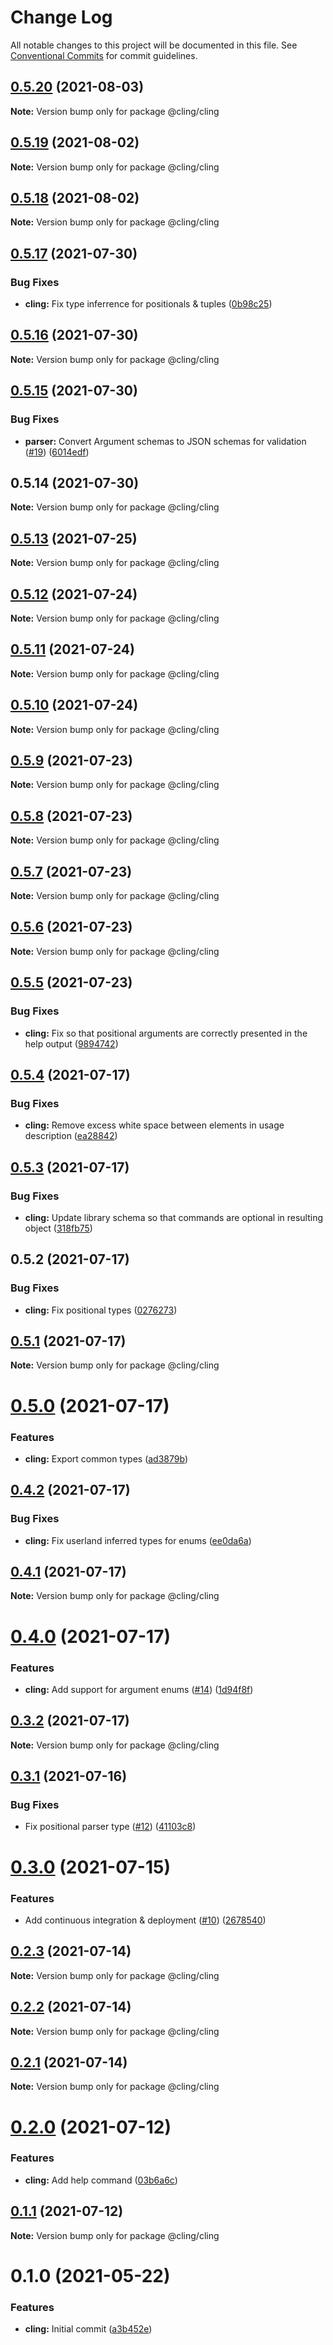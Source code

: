 # Change Log

All notable changes to this project will be documented in this file.
See [Conventional Commits](https://conventionalcommits.org) for commit guidelines.

## [0.5.20](https://github.com/simonlovesyou/cling/compare/@cling/cling@0.5.19...@cling/cling@0.5.20) (2021-08-03)

**Note:** Version bump only for package @cling/cling





## [0.5.19](https://github.com/simonlovesyou/cling/compare/@cling/cling@0.5.18...@cling/cling@0.5.19) (2021-08-02)

**Note:** Version bump only for package @cling/cling





## [0.5.18](https://github.com/simonlovesyou/cling/compare/@cling/cling@0.5.17...@cling/cling@0.5.18) (2021-08-02)

**Note:** Version bump only for package @cling/cling





## [0.5.17](https://github.com/simonlovesyou/cling/compare/@cling/cling@0.5.16...@cling/cling@0.5.17) (2021-07-30)


### Bug Fixes

* **cling:** Fix type inferrence for positionals & tuples ([0b98c25](https://github.com/simonlovesyou/cling/commit/0b98c251a3b5f626713baad8dff3c0dea67538c3))





## [0.5.16](https://github.com/simonlovesyou/cling/compare/@cling/cling@0.5.15...@cling/cling@0.5.16) (2021-07-30)

**Note:** Version bump only for package @cling/cling





## [0.5.15](https://github.com/simonlovesyou/cling/compare/@cling/cling@0.5.14...@cling/cling@0.5.15) (2021-07-30)


### Bug Fixes

* **parser:** Convert Argument schemas to JSON schemas for validation ([#19](https://github.com/simonlovesyou/cling/issues/19)) ([6014edf](https://github.com/simonlovesyou/cling/commit/6014edf8708b6b690ee002d773a8e27db985f514))





## 0.5.14 (2021-07-30)

**Note:** Version bump only for package @cling/cling





## [0.5.13](https://github.com/simonlovesyou/cling/compare/@cling/cling@0.5.12...@cling/cling@0.5.13) (2021-07-25)

**Note:** Version bump only for package @cling/cling





## [0.5.12](https://github.com/simonlovesyou/cling/compare/@cling/cling@0.5.11...@cling/cling@0.5.12) (2021-07-24)

**Note:** Version bump only for package @cling/cling





## [0.5.11](https://github.com/simonlovesyou/cling/compare/@cling/cling@0.5.10...@cling/cling@0.5.11) (2021-07-24)

**Note:** Version bump only for package @cling/cling





## [0.5.10](https://github.com/simonlovesyou/cling/compare/@cling/cling@0.5.9...@cling/cling@0.5.10) (2021-07-24)

**Note:** Version bump only for package @cling/cling





## [0.5.9](https://github.com/simonlovesyou/cling/compare/@cling/cling@0.5.8...@cling/cling@0.5.9) (2021-07-23)

**Note:** Version bump only for package @cling/cling





## [0.5.8](https://github.com/simonlovesyou/cling/compare/@cling/cling@0.5.7...@cling/cling@0.5.8) (2021-07-23)

**Note:** Version bump only for package @cling/cling





## [0.5.7](https://github.com/simonlovesyou/cling/compare/@cling/cling@0.5.6...@cling/cling@0.5.7) (2021-07-23)

**Note:** Version bump only for package @cling/cling





## [0.5.6](https://github.com/simonlovesyou/cling/compare/@cling/cling@0.5.5...@cling/cling@0.5.6) (2021-07-23)

**Note:** Version bump only for package @cling/cling





## [0.5.5](https://github.com/simonlovesyou/cling/compare/@cling/cling@0.5.4...@cling/cling@0.5.5) (2021-07-23)


### Bug Fixes

* **cling:** Fix so that positional arguments are correctly presented in the help output ([9894742](https://github.com/simonlovesyou/cling/commit/98947423deafaa1ad0a52cd14f46a8cb01082f84))





## [0.5.4](https://github.com/simonlovesyou/cling/compare/@cling/cling@0.5.3...@cling/cling@0.5.4) (2021-07-17)


### Bug Fixes

* **cling:** Remove excess white space between elements in usage description ([ea28842](https://github.com/simonlovesyou/cling/commit/ea288424aaaf0fbe2484be5e08048f9478b3019f))





## [0.5.3](https://github.com/simonlovesyou/cling/compare/@cling/cling@0.5.2...@cling/cling@0.5.3) (2021-07-17)


### Bug Fixes

* **cling:** Update library schema so that commands are optional in resulting object ([318fb75](https://github.com/simonlovesyou/cling/commit/318fb75fe0d875edcacfac7f68fb9cb360c8332d))





## 0.5.2 (2021-07-17)


### Bug Fixes

* **cling:** Fix positional types ([0276273](https://github.com/simonlovesyou/cling/commit/02762733df62f45ae164212853b36b394e54bb5a))





## [0.5.1](https://github.com/simonlovesyou/cling/compare/@cling/cling@0.5.0...@cling/cling@0.5.1) (2021-07-17)

**Note:** Version bump only for package @cling/cling





# [0.5.0](https://github.com/simonlovesyou/cling/compare/@cling/cling@0.4.2...@cling/cling@0.5.0) (2021-07-17)


### Features

* **cling:** Export common types ([ad3879b](https://github.com/simonlovesyou/cling/commit/ad3879bb561f190dadc96a507a5a528b9c4b77fc))





## [0.4.2](https://github.com/simonlovesyou/cling/compare/@cling/cling@0.4.1...@cling/cling@0.4.2) (2021-07-17)


### Bug Fixes

* **cling:** Fix userland inferred types for enums ([ee0da6a](https://github.com/simonlovesyou/cling/commit/ee0da6a94d6b830d28833b3f1f78c6a8319e1b37))





## [0.4.1](https://github.com/simonlovesyou/cling/compare/@cling/cling@0.4.0...@cling/cling@0.4.1) (2021-07-17)

**Note:** Version bump only for package @cling/cling





# [0.4.0](https://github.com/simonlovesyou/cling/compare/@cling/cling@0.3.2...@cling/cling@0.4.0) (2021-07-17)


### Features

* **cling:** Add support for argument enums ([#14](https://github.com/simonlovesyou/cling/issues/14)) ([1d94f8f](https://github.com/simonlovesyou/cling/commit/1d94f8f2b91ccb5668806fa1e37c10ed55bed973))





## [0.3.2](https://github.com/simonlovesyou/cling/compare/@cling/cling@0.3.1...@cling/cling@0.3.2) (2021-07-17)

**Note:** Version bump only for package @cling/cling





## [0.3.1](https://github.com/simonlovesyou/cling/compare/@cling/cling@0.3.0...@cling/cling@0.3.1) (2021-07-16)


### Bug Fixes

* Fix positional parser type ([#12](https://github.com/simonlovesyou/cling/issues/12)) ([41103c8](https://github.com/simonlovesyou/cling/commit/41103c812b63bf2bec3c7e45adcce8a1cbe6b737))





# [0.3.0](https://github.com/simonlovesyou/cling/compare/@cling/cling@0.2.0...@cling/cling@0.3.0) (2021-07-15)


### Features

* Add continuous integration & deployment ([#10](https://github.com/simonlovesyou/cling/issues/10)) ([2678540](https://github.com/simonlovesyou/cling/commit/26785407152e888115f3be8eced963b656f02fb6))





## [0.2.3](https://github.com/simonlovesyou/cling/compare/@cling/cling@0.2.2...@cling/cling@0.2.3) (2021-07-14)

**Note:** Version bump only for package @cling/cling





## [0.2.2](https://github.com/simonlovesyou/cling/compare/@cling/cling@0.2.0...@cling/cling@0.2.2) (2021-07-14)

**Note:** Version bump only for package @cling/cling





## [0.2.1](https://github.com/simonlovesyou/cling/compare/@cling/cling@0.2.0...@cling/cling@0.2.1) (2021-07-14)

**Note:** Version bump only for package @cling/cling





# [0.2.0](https://github.com/simonlovesyou/cling/compare/@cling/cling@0.1.1...@cling/cling@0.2.0) (2021-07-12)


### Features

* **cling:** Add help command ([03b6a6c](https://github.com/simonlovesyou/cling/commit/03b6a6c4d425c0f747bb8972c9e3dd882cd73df1))





## [0.1.1](https://github.com/simonlovesyou/cling/compare/@cling/cling@0.1.0...@cling/cling@0.1.1) (2021-07-12)

**Note:** Version bump only for package @cling/cling





# 0.1.0 (2021-05-22)


### Features

* **cling:** Initial commit ([a3b452e](https://github.com/simonlovesyou/cling/commit/a3b452edbb0a51846ed7e7ea786f9546e0251ad3))

